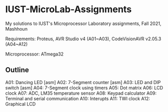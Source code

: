 # IUST-MicroLab-Assignments
My solutions to IUST's Microprocessor Laboratory assignments, Fall 2021, Mashhoun

Requirements: Proteus, AVR Studio v4 (A01~A03), CodeVisionAVR v2.05.3 (A04~A12)

Microprocessor: ATmega32


## Outline

A01: Dancing LED [asm]
A02: 7-Segment counter [asm]
A03: LED and DIP switch [asm]
A04: 7-Segment clock using timers
A05: Dot matrix
A06: LCD clock
A07: ADC, LM35 temperature sensor
A08: Keypad calculator
A09: Terminal and serial communication
A10: Interupts
A11: TWI clock
A12: Graphical LCD
